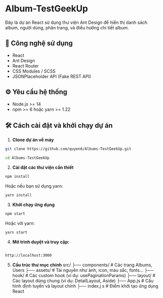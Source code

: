 # Album-TestGeekUp

Đây là dự án React sử dụng thư viện Ant Design để hiển thị danh sách album, người dùng, phân trang, và điều hướng chi tiết album.

## 🧰 Công nghệ sử dụng

- React
- Ant Design
- React Router
- CSS Modules / SCSS
- JSONPlaceholder API (Fake REST API)

## ⚙️ Yêu cầu hệ thống

- Node.js >= 14
- npm >= 6 hoặc yarn >= 1.22

## 🛠️ Cách cài đặt và khởi chạy dự án

1. **Clone dự án về máy**

```bash
git clone https://github.com/quyen6/Albums-TestGeekUp.git

cd Albums-TestGeekUp

```

2. **Cài đặt các thư viện cần thiết**

```bash
npm install

```

Hoặc nếu bạn sử dụng yarn:

```bash
yarn install

```

3. **Khởi chạy ứng dụng**

```bash
npm start

```

Hoặc với yarn:

```bash
yarn start

```

4.  **Mở trình duyệt và truy cập:**

```bash

http://localhost:3000

```

5. **Cấu trúc thư mục chính**
   src/
   ├── components/         # Các trang Albums, Users
   ├── assets/          # Tài nguyên như ảnh, icon, màu sắc, fonts...
   ├── hook/          # Các custom hook (ví dụ: usePaginationParams)
   ├── layout/       # Các layout dùng chung (ví dụ: DetailLayout, Aside)
   ├── App.js       # Cấu hình định tuyến và layout chính
   ├── index.j      s # Điểm khởi tạo ứng dụng React

